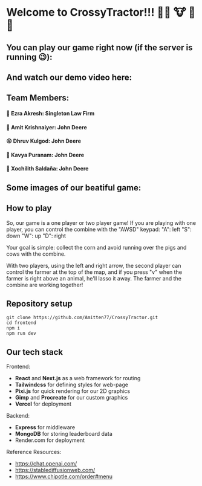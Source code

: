 # Welcome to CrossyTractor!!! :farmer: :cow: :corn: :pig: 

## You can play our game right now  (if the server is running :wink:): 

## And watch our demo video here: 

## Team Members:

#### :penguin: Ezra Akresh: Singleton Law Firm
#### :orangutan: Amit Krishnaiyer: John Deere
#### :stuck_out_tongue_closed_eyes: Dhruv Kulgod: John Deere
#### :cherry_blossom: Kavya Puranam: John Deere
#### :zany_face: Xochilith Saldaña: John Deere



## Some images of our beatiful game: 



## How to play

So, our game is a one player or two player game! If you are playing with one player, you can control the combine with the "AWSD" keypad:
"A": left
"S": down
"W": up
"D": right

Your goal is simple: collect the corn and avoid running over the pigs and cows with the combine.


With two players, using the left and right arrow, the second player can control the farmer at the top of the map, and if you press "v" when the farmer is right above an animal, he'll lasso it away. The farmer and the combine are working together!

## Repository setup
```
git clone https://github.com/Amitten77/CrossyTractor.git
cd frontend
npm i
npm run dev
```

## Our tech stack

Frontend:
- **React** and **Next.js** as a web framework for routing
- **Tailwindcss** for defining styles for web-page
- **Pixi.js** for quick rendering for our 2D graphics
- **Gimp** and **Procreate** for our custom graphics
- **Vercel** for deployment

Backend:
- **Express** for middleware 
- **MongoDB** for storing leaderboard data
- Render.com for deployment

Reference Resources:
- https://chat.openai.com/
- https://stablediffusionweb.com/
- https://www.chipotle.com/order#menu




